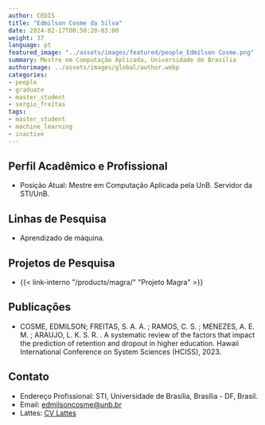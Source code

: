 ```yaml
---
author: CEDIS
title: "Edmilson Cosme da Silva"
date: 2024-02-17T00:50:20-03:00
weight: 37
language: pt
featured_image: "../assets/images/featured/people_Edmilson Cosme.png"
summary: Mestre em Computação Aplicada, Universidade de Brasília 
authorimage: ../assets/images/global/author.webp
categories: 
- people
- graduate
- master_student
- sergio_freitas
tags: 
- master_student
- machine_learning
- inactive
---
```

## Perfil Acadêmico e Profissional
- Posição Atual: Mestre em Computação Aplicada pela UnB. Servidor da STI/UnB.

## Linhas de Pesquisa
- Aprendizado de máquina.

## Projetos de Pesquisa
- {{< link-interno "/products/magra/" "Projeto Magra" >}}

## Publicações
- COSME, EDMILSON; FREITAS, S. A. A. ; RAMOS, C. S. ; MENEZES, A. E. M. ; ARAUJO, L. K. S. R. . A systematic review of the factors that impact the prediction of retention and dropout in higher education. Hawaii International Conference on System Sciences (HCISS), 2023.

## Contato
- Endereço Profissional: STI, Universidade de Brasília, Brasília - DF, Brasil.
- Email: [edmilsoncosme@unb.br](mailto:edmilsoncosme@unb.br)
- Lattes: [CV Lattes](http://lattes.cnpq.br/6572772804750712)